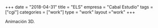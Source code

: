 +++
date = "2018-04-31"
title = "ELS"
empresa = "Cabal Estudio"
tags = ["cgi"]
categories = ["work"]
type = "work"
layout ="work"
+++

Animación 3D.